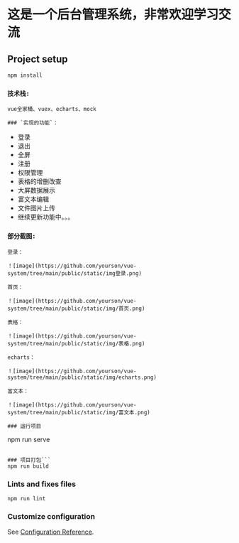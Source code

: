 # 这是一个后台管理系统，非常欢迎学习交流

## Project setup
```
npm install
```

### `技术栈:`
```
vue全家桶、vuex、echarts、mock

### `实现的功能`：
```
* 登录
* 退出
* 全屏
* 注册
* 权限管理
* 表格的增删改查
* 大屏数据展示
* 富文本编辑
* 文件图片上传
* 继续更新功能中。。。

### `部分截图:`
```
登录：

！[image](https://github.com/yourson/vue-system/tree/main/public/static/img登录.png)

首页：

！[image](https://github.com/yourson/vue-system/tree/main/public/static/img/首页.png)

表格：

！[image](https://github.com/yourson/vue-system/tree/main/public/static/img/表格.png)

echarts：

！[image](https://github.com/yourson/vue-system/tree/main/public/static/img/echarts.png)

富文本：

！[image](https://github.com/yourson/vue-system/tree/main/public/static/img/富文本.png)

### 运行项目
```
npm run serve
```

### 项目打包```
npm run build
```

### Lints and fixes files
```
npm run lint
```

### Customize configuration
See [Configuration Reference](https://cli.vuejs.org/config/).
